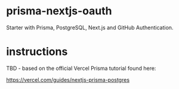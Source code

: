 # prisma-nextjs-oauth
Starter with Prisma, PostgreSQL, Next.js and GitHub Authentication.

# instructions
TBD - based on the official Vercel Prisma tutorial found here:

https://vercel.com/guides/nextjs-prisma-postgres

